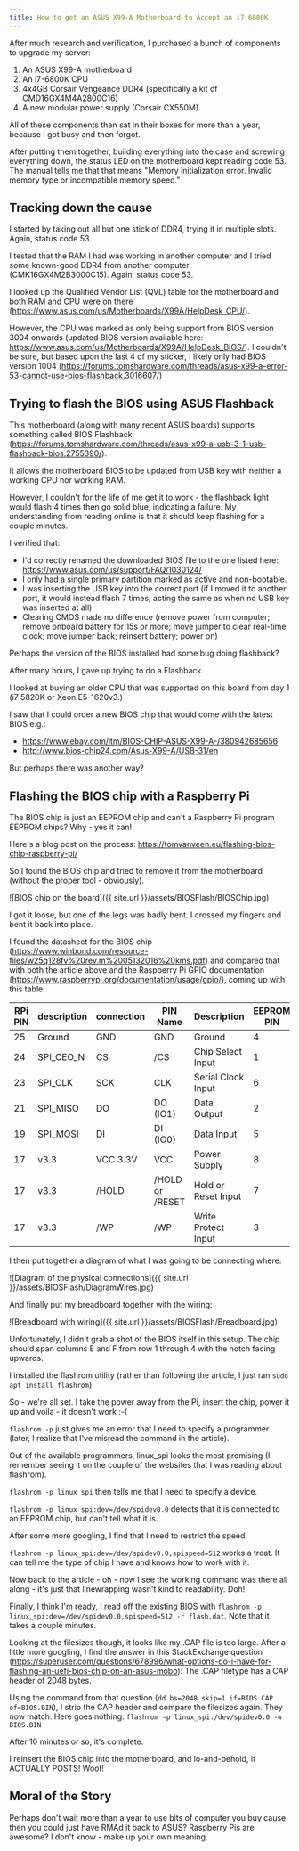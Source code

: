 ```yaml
---
title: How to get an ASUS X99-A Motherboard to Accept an i7 6800K
---
```

After much research and verification, I purchased a bunch of components to upgrade my server:

1. An ASUS X99-A motherboard
2. An i7-6800K CPU
3. 4x4GB Corsair Vengeance DDR4 (specifically a kit of CMD16GX4M4A2800C16)
4. A new modular power supply (Corsair CX550M)

All of these components then sat in their boxes for more than a year, because I got busy and then forgot.

After putting them together, building everything into the case and screwing everything down, the status LED on the motherboard kept reading code 53. The manual tells me that that means "Memory initialization error. Invalid memory type or incompatible memory speed."

## Tracking down the cause

I started by taking out all but one stick of DDR4, trying it in multiple slots. Again, status code 53.

I tested that the RAM I had was working in another computer and I tried some known-good DDR4 from another computer (CMK16GX4M2B3000C15). Again, status code 53.

I looked up the Qualified Vendor List (QVL) table for the motherboard and both RAM and CPU were on there (<https://www.asus.com/us/Motherboards/X99A/HelpDesk_CPU/>).

However, the CPU was marked as only being support from BIOS version 3004 onwards (updated BIOS version available here: <https://www.asus.com/us/Motherboards/X99A/HelpDesk_BIOS/>). I couldn't be sure, but based upon the last 4 of my sticker, I likely only had BIOS version 1004 (<https://forums.tomshardware.com/threads/asus-x99-a-error-53-cannot-use-bios-flashback.3016607/>)

## Trying to flash the BIOS using ASUS Flashback

This motherboard (along with many recent ASUS boards) supports something called BIOS Flashback (<https://forums.tomshardware.com/threads/asus-x99-a-usb-3-1-usb-flashback-bios.2755390/>).

It allows the motherboard BIOS to be updated from USB key with neither a working CPU nor working RAM.

However, I couldn't for the life of me get it to work - the flashback light would flash 4 times then go solid blue, indicating a failure. My understanding from reading online is that it should keep flashing for a couple minutes.

I verified that:
- I'd correctly renamed the downloaded BIOS file to the one listed here: <https://www.asus.com/us/support/FAQ/1030124/>
- I only had a single primary partition marked as active and non-bootable.
- I was inserting the USB key into the correct port (if I moved it to another port, it would instead flash 7 times, acting the same as when no USB key was inserted at all)
- Clearing CMOS made no difference (remove power from computer; remove onboard battery for 15s or more; move jumper to clear real-time clock; move jumper back; reinsert battery; power on)

Perhaps the version of the BIOS installed had some bug doing flashback?

After many hours, I gave up trying to do a Flashback.

I looked at buying an older CPU that was supported on this board from day 1 (i7 5820K or Xeon E5-1620v3.)

I saw that I could order a new BIOS chip that would come with the latest BIOS e.g.:
- <https://www.ebay.com/itm/BIOS-CHIP-ASUS-X99-A-/380942685656>
- <http://www.bios-chip24.com/Asus-X99-A/USB-31/en>

But perhaps there was another way?

## Flashing the BIOS chip with a Raspberry Pi

The BIOS chip is just an EEPROM chip and can't a Raspberry Pi program EEPROM chips? Why - yes it can!

Here's a blog post on the process: <https://tomvanveen.eu/flashing-bios-chip-raspberry-pi/>

So I found the BIOS chip and tried to remove it from the motherboard (without the proper tool - obviously).

![BIOS chip on the board]({{ site.url }}/assets/BIOSFlash/BIOSChip.jpg)

I got it loose, but one of the legs was badly bent. I crossed my fingers and bent it back into place.

I found the datasheet for the BIOS chip (<https://www.winbond.com/resource-files/w25q128fv%20rev.m%2005132016%20kms.pdf>) and compared that with both the article above and the Raspberry Pi GPIO documentation (<https://www.raspberrypi.org/documentation/usage/gpio/>), coming up with this table:

| RPi PIN | description | connection | PIN Name        | Description         | EEPROM PIN |
| ------- | ----------- | ---------- | --------------- | ------------------- | ---------- |
| 25      | Ground      | GND        | GND             | Ground              | 4          |
| 24      | SPI_CEO_N   | CS         | /CS             | Chip Select Input   | 1          |
| 23      | SPI_CLK     | SCK        | CLK             | Serial Clock Input  | 6          |
| 21      | SPI_MISO    | DO         | DO (IO1)        | Data Output         | 2          |
| 19      | SPI_MOSI    | DI         | DI (IO0)        | Data Input          | 5          |
| 17      | v3.3        | VCC 3.3V   | VCC             | Power Supply        | 8          |
| 17      | v3.3        | /HOLD      | /HOLD or /RESET | Hold or Reset Input | 7          |
| 17      | v3.3        | /WP        | /WP             | Write Protect Input | 3          |

I then put together a diagram of what I was going to be connecting where:

![Diagram of the physical connections]({{ site.url }}/assets/BIOSFlash/DiagramWires.jpg)

And finally put my breadboard together with the wiring:

![Breadboard with wiring]({{ site.url }}/assets/BIOSFlash/Breadboard.jpg)

Unfortunately, I didn't grab a shot of the BIOS itself in this setup. The chip should span columns E and F from row 1 through 4 with the notch facing upwards.

I installed the flashrom utility (rather than following the article, I just ran `sudo apt install flashrom`)

So - we're all set. I take the power away from the Pi, insert the chip, power it up and voila - it doesn't work :-(

`flashrom -p` just gives me an error that I need to specify a programmer (later, I realize that I've misread the command in the article).

Out of the available programmers, linux_spi looks the most promising (I remember seeing it on the couple of the websites that I was reading about flashrom).

`flashrom -p linux_spi` then tells me that I need to specify a device.

`flashrom -p linux_spi:dev=/dev/spidev0.0` detects that it is connected to an EEPROM chip, but can't tell what it is.

After some more googling, I find that I need to restrict the speed.

`flashrom -p linux_spi:dev=/dev/spidev0.0,spispeed=512` works a treat. It can tell me the type of chip I have and knows how to work with it.

Now back to the article - oh - now I see the working command was there all along - it's just that linewrapping wasn't kind to readability. Doh!

Finally, I think I'm ready, I read off the existing BIOS with `flashrom -p linux_spi:dev=/dev/spidev0.0,spispeed=512 -r flash.dat`. Note that it takes a couple minutes.

Looking at the filesizes though, it looks like my .CAP file is too large. After a little more googling, I find the answer in this StackExchange question (<https://superuser.com/questions/678996/what-options-do-i-have-for-flashing-an-uefi-bios-chip-on-an-asus-mobo>): The .CAP filetype has a CAP header of 2048 bytes.

Using the command from that question (`dd bs=2048 skip=1 if=BIOS.CAP of=BIOS.BIN`), I strip the CAP header and compare the filesizes again. They now match. Here goes nothing: `flashrom -p linux_spi:/dev/spidev0.0 -w BIOS.BIN`

After 10 minutes or so, it's complete.

I reinsert the BIOS chip into the motherboard, and lo-and-behold, it ACTUALLY POSTS! Woot!

## Moral of the Story

Perhaps don't wait more than a year to use bits of computer you buy cause then you could just have RMAd it back to ASUS? Raspberry Pis are awesome? I don't know - make up your own meaning.

